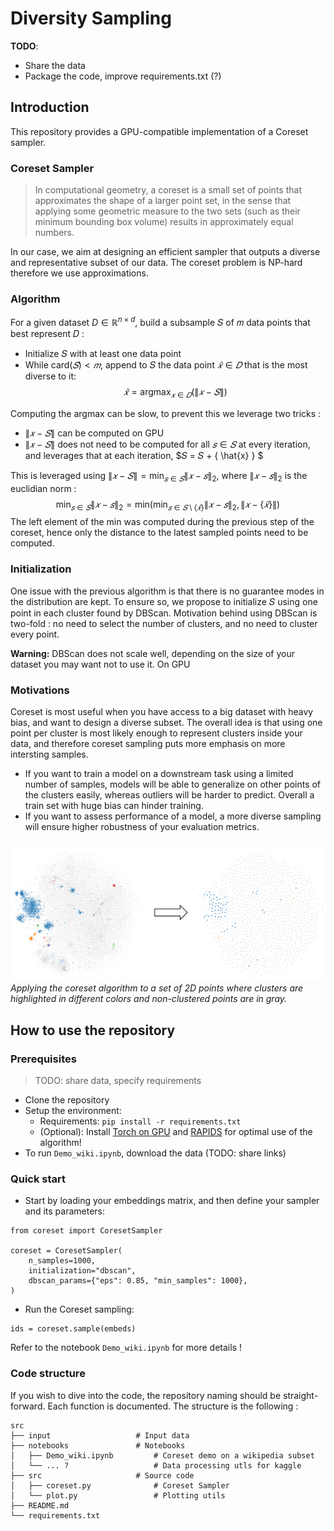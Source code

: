 # Diversity Sampling

**TODO**:
- Share the data
- Package the code, improve requirements.txt (?)

## Introduction

This repository provides a GPU-compatible implementation of a Coreset sampler.

### Coreset Sampler

> In computational geometry, a coreset is a small set of points that approximates the shape of a larger point set, in the sense that applying some geometric measure to the two sets (such as their minimum bounding box volume) results in approximately equal numbers. 

In our case, we aim at designing an efficient sampler that outputs a diverse and representative subset of our data. The coreset problem is NP-hard therefore we use approximations. 


### Algorithm

For a given dataset $D \in ℝ^{n \times d}$, build a subsample 𝑆 of 𝑚 data points that best represent 𝐷 :
- Initialize 𝑆 with at least one data point 
- While $\text{card}(𝑆)<𝑚$, append to 𝑆 the data point $\hat{𝑥} \in 𝐷$ that is the most diverse to it: 
$$ \hat{𝑥} = \text{argmax}_{𝑥 \in 𝐷} (\lVert 𝑥 − 𝑆  \rVert) $$

Computing the argmax can be slow, to prevent this we leverage two tricks :
- $\lVert 𝑥 − 𝑆  \rVert$ can be computed on GPU
- $\lVert 𝑥 − 𝑆 \rVert$ does not need to be computed for all $𝑠 \in 𝑆$ at every iteration, and leverages that at each iteration, $𝑆 = 𝑆 + \{ \hat{x} \} $

This is leveraged using  $\lVert 𝑥 − 𝑆 \rVert  = \text{min}_{𝑠 \in 𝑆} {\lVert 𝑥 − 𝑠 \rVert}_2$, where ${\lVert 𝑥 − 𝑠 \rVert}_2$ is the euclidian norm :
$$ \text{min}_{𝑠 \in 𝑆} {\lVert 𝑥 − 𝑠 \rVert}_2 = \text{min} \left( \text{min}_{𝑠 \in 𝑆\setminus \{\hat{𝑥}\}} {\lVert 𝑥 − 𝑠 \rVert}_2 , {\lVert 𝑥 − \{\hat{𝑥}\} \rVert} \right) $$
The left element of the min was computed during the previous step of the coreset, hence only the distance to the latest sampled points need to be computed.

### Initialization

One issue with the previous algorithm is that there is no guarantee modes in the distribution are kept. To ensure so, we propose to initialize 𝑆 using one point in each cluster found by DBScan. Motivation behind using DBScan is two-fold : no need to select the number of clusters, and no need to cluster every point. 

**Warning:** DBScan does not scale well, depending on the size of your dataset you may want not to use it. On GPU

### Motivations

Coreset is most useful when you have access to a big dataset with heavy bias, and want to design a diverse subset. The overall idea is that using one point per cluster is most likely enough to represent clusters inside your data, and therefore coreset sampling puts more emphasis on more intersting samples.

- If you want to train a model on a downstream task using a limited number of samples, models will be able to generalize on other points of the clusters easily, whereas outliers will be harder to predict. Overall a train set with huge bias can hinder training.
- If you want to assess performance of a model, a more diverse sampling will ensure higher robustness of your evaluation metrics.


### 

![Coreset example](coreset_example.png)
*Applying the coreset algorithm to a set of 2D points where clusters are highlighted in different colors and non-clustered points are in gray.*


## How to use the repository

### Prerequisites
> TODO: share data, specify requirements

- Clone the repository
- Setup the environment: 
  - Requirements: `pip install -r requirements.txt`
  - (Optional): Install [Torch on GPU](https://pytorch.org/get-started/locally/) and [RAPIDS](https://docs.rapids.ai/install) for optimal use of the algorithm!
- To run `Demo_wiki.ipynb`, download the data (TODO: share links)

### Quick start

- Start by loading your embeddings matrix, and then define your sampler and its parameters:
```
from coreset import CoresetSampler

coreset = CoresetSampler(
    n_samples=1000,
    initialization="dbscan",
    dbscan_params={"eps": 0.85, "min_samples": 1000},
)
```

- Run the Coreset sampling:
```
ids = coreset.sample(embeds)
```

Refer to the notebook `Demo_wiki.ipynb` for more details !

### Code structure

If you wish to dive into the code, the repository naming should be straight-forward. Each function is documented.
The structure is the following :

```
src
├── input                   # Input data
├── notebooks               # Notebooks
│   ├── Demo_wiki.ipynb         # Coreset demo on a wikipedia subset
│   └── ... ?                   # Data processing utls for kaggle
├── src                     # Source code
│   ├── coreset.py              # Coreset Sampler
│   └── plot.py                 # Plotting utils
├── README.md      
└── requirements.txt
``` 
